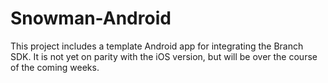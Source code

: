 # Snowman-Android

This project includes a template Android app for integrating the Branch SDK. It is not yet on parity with the iOS version, but will be over the course of the coming weeks.

